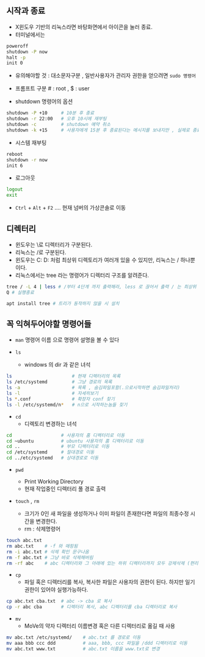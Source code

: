 ## 시작과 종료

- X윈도우 기반의 리눅스라면 바탕화면에서 아이콘을 눌러 종료.
- 터미널에서는
```bash
poweroff
shutdown -P now
halt -p
init 0
```

- 유의해야할 것 : 대소문자구분 ,  일반사용자가 관리자 권한을 얻으려면 `sudo 명령어` 
- 프롬프트 구분 # : root , $ : user

- shutdown 명령어의 옵션

```bash
shutdown -P +10     # 10분 후 종료
shutdown -r 22:00   # 오후 10시에 재부팅
shutdown -c         # shutdown 예약 취소
shutdown -k +15     # 사용자에게 15분 후 종료된다는 메시지를 보내지만 , 실제로 종료되지는 않음
```

- 시스템 재부팅
```bash
reboot
shutdown -r now
init 6
```
- 로그아웃
```bash
logout
exit
```

- `Ctrl` + `Alt` + `F2` .... 현재 넘버의 가상콘솔로 이동

## 디렉터리

- 윈도우는 \로 디렉터리가 구분된다.
- 리눅스는 /로 구분된다.
- 윈도우는 C: D: 처럼 최상위 디렉토리가 여러개 있을 수 있지만, 리눅스는 / 하나뿐이다.
- 리눅스에서는 tree 라는 명령어가 디렉터리 구조를 알려준다.

```bash
tree / -L 4 | less # /부터 4단계 까지 출력해라, less 로 끊어서 출력 / 는 최상위 디렉토리이다.
Q # 실행종료

apt install tree # 트리가 동작하지 않을 시 설치

```

## 꼭 익혀두어야할 명령어들
- `man` 명령어 이름 으로 명령어 설명을 볼 수 있다

- `ls`
    - windows 의 dir 과 같은 녀석

```bash
ls                      # 현재 디렉터리의 목록
ls /etc/systemd         # 그냥 경로의 목록
ls -a                   # 목록 , 숨김파일포함(.으로시작하면 숨김파일처리)
ls -l                   # 자세히보기
ls *.conf               # 확장자 conf 찾기
ls -l /etc/systemd/n*   # n으로 시작하는놈들 찾기
```

- `cd`
    - 디렉토리 변경하는 녀석

```bash
cd                  # 사용자의 홈 디렉터리로 이동
cd ~ubuntu          # ubuntu 사용자의 홈 디렉터리로 이동
cd ..               # 부모 디렉터리로 이동
cd /etc/systemd     # 절대경로 이동
cd ../etc/systemd   # 상대경로로 이동
```

- `pwd`
    - Print Working Directory
    - 현재 작업중인 디렉터리 풀 경로 출력

- `touch` , `rm`
    - 크기가 0인 새 파일을 생성하거나 이미 파일이 존재한다면 파일의 최종수정 시간을 변경한다.
    - rm : 삭제명령어
```bash
touch abc.txt
rm abc.txt    # -f 와 매핑됨
rm -i abc.txt # 삭제 확인 문구나옴
rm -f abc.txt # 그냥 바로 삭제해버림
rm -rf abc    # abc 디렉터리와 그 아래에 있는 하위 디렉터리까지 모두 강제삭제 (편리하지만 매우 주의해서 사용해야함)
```

- `cp`
    - 파일 혹은 디렉터리를 복사, 복사한 파일은 사용자의 권한이 된다. 하지만 일기 권한이 있어야 실행가능하다.
```bash
cp abc.txt cba.txt  # abc -> cba 로 복사
cp -r abc cba       # 디렉터리 복사, abc 디렉터리를 cba 디렉터리로 복사
```

- `mv`
    - MoVe의 약자 디렉터리 이름변경 혹은 다른 디렉터리로 옮길 때 사용
```bash
mv abc.txt /etc/systemd/    # abc.txt 를 경로로 이동   
mv aaa bbb ccc ddd          # aaa, bbb, ccc 파일을 /ddd 디렉터리로 이동
mv abc.txt www.txt          # abc.txt 이름을 www.txt로 변경
```